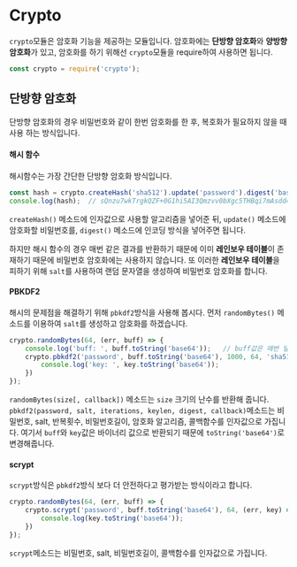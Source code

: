 # Crypto
`crypto`모듈은 암호화 기능을 제공하는 모듈입니다.
암호화에는 **단방향 암호화**와 **양방향 암호화**가 있고, 암호화를 하기 위해선 `crypto`모듈을 require하여 사용하면 됩니다.
```javascript
const crypto = require('crypto');
```

## 단방향 암호화
단방향 암호화의 경우 비밀번호와 같이 한번 암호화를 한 후, 복호화가 필요하지 않을 때 사용 하는 방식입니다.

#### 해시 함수
해시함수는 가장 간단한 단방향 암호화 방식입니다.
```javascript
const hash = crypto.createHash('sha512').update('password').digest('base64');
console.log(hash);  // sQnzu7wkTrgkQZF+0G1hi5AI3Qmzvv0bXgc5THBqi7mAsdd4Xll27ASbRt9fEyavWi6m0QP9B8lThf+rDKy8hg==
```
`createHash()` 메소드에 인자값으로 사용할 알고리즘을 넣어준 뒤, `update()` 메소드에 암호화할 비밀번호를, `digest()` 메소드에 인코딩 방식을 넣어주면 됩니다.

하지만 해시 함수의 경우 매번 같은 결과를 반환하기 때문에 이미 **레인보우 테이블**이 존재하기 때문에 비밀번호 암호화에는 사용하지 않습니다.
또 이러한 **레인보우 테이블**을 피하기 위해 `salt`를 사용하여 랜덤 문자열을 생성하여 비밀번호 암호화를 합니다.

#### PBKDF2
해시의 문제점을 해결하기 위해 `pbkdf2`방식을 사용해 봅시다.
먼저 `randomBytes()` 메소드를 이용하여 `salt`를 생성하고 암호화를 하겠습니다.
```javascript
crypto.randomBytes(64, (err, buff) => {
    console.log('buff: ', buff.toString('base64'));   // buff값은 매번 달라짐
    crypto.pbkdf2('password', buff.toString('base64'), 1000, 64, 'sha512', (err, key) => {
        console.log('key: ', key.toString('base64'));
    })
});
```
`randomBytes(size[, callback])` 메소드는 `size` 크기의 난수를 반환해 줍니다.
`pbkdf2(password, salt, iterations, keylen, digest, callback)`메소드는 비밀번호, salt, 반복횟수, 비밀번호길이, 암호화 알고리즘, 콜백함수를 인자값으로 가집니다.
여기서 `buff`와 `key`값은 바이너리 값으로 반환되기 때문에 `toString('base64')`로 변경해줍니다.

#### scrypt
`scrypt`방식은 `pbkdf2`방식 보다 더 안전하다고 평가받는 방식이라고 합니다.
```javascript
crypto.randomBytes(64, (err, buff) => {
    crypto.scrypt('password', buff.toString('base64'), 64, (err, key) => {
        console.log(key.toString('base64'));
    })
});
```
`scrypt`메소드는 비밀번호, salt, 비밀번호길이, 콜백함수를 인자값으로 가집니다.